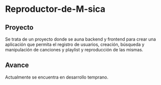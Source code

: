 # Reproductor-de-M-sica
## Proyecto
Se trata de un proyecto donde se auna backend y frontend para crear una aplicación que permita el registro de usuarios, creación, búsqueda y manipulación de canciones y playlist y reproducción de las mismas.

## Avance
Actualmente se encuentra en desarrollo temprano.
